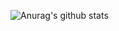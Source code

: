 ![Anurag's github stats](https://github-readme-stats.vercel.app/api?username=skyover&show_icons=true&theme=dark)

